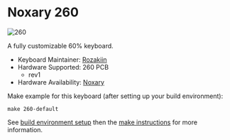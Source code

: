 # Noxary 260

![260]()

A fully customizable 60% keyboard.

* Keyboard Maintainer: [Rozakiin](https://github.com/rozakiin)
* Hardware Supported: 260 PCB
  * rev1 
* Hardware Availability: [Noxary](https://www.instagram.com/noxaryco/)

Make example for this keyboard (after setting up your build environment):

    make 260-default

See [build environment setup](https://docs.qmk.fm/build_environment_setup.html) then the [make instructions](https://docs.qmk.fm/make_instructions.html) for more information.

